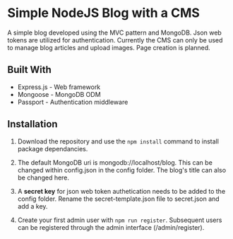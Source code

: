 # Simple NodeJS Blog with a CMS
A simple blog developed using the MVC pattern and MongoDB. Json web tokens are utilized for authentication. Currently the CMS can only be used to manage blog articles and upload images. Page creation is planned.

## Built With
- Express.js - Web framework
- Mongoose - MongoDB ODM
- Passport - Authentication middleware

## Installation
1. Download the repository and use the `npm install` command to install package dependancies.

2. The default MongoDB uri is mongodb://localhost/blog. This can be changed within config.json in the config folder. The blog's title can also be changed here.

3. A **secret key** for json web token authetication needs to be added to the config folder. Rename the secret-template.json file to secret.json and add a key.

4. Create your first admin user with `npm run register`. Subsequent users can be registered through the admin interface (/admin/register).